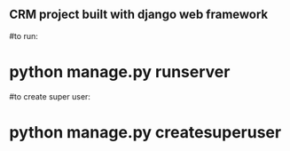 ## CRM project built with django web framework


#to run:
# python manage.py runserver

#to create super user:
# python manage.py createsuperuser
